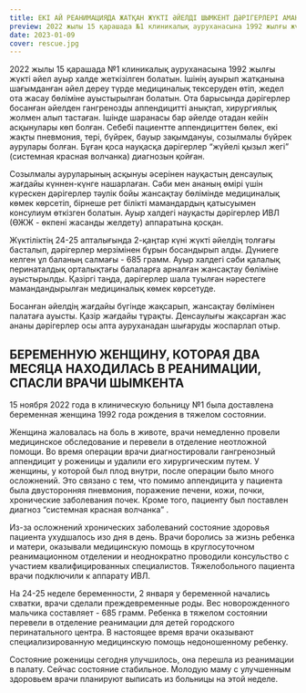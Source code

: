 ```yaml
---
title: ЕКІ АЙ РЕАНИМАЦИЯДА ЖАТҚАН ЖҮКТІ ӘЙЕЛДІ ШЫМКЕНТ ДӘРІГЕРЛЕРІ АМАН АЛЫП ҚАЛДЫ
preview: 2022 жылы 15 қарашада №1 клиникалық ауруханасына 1992 жылғы жүкті әйел ауыр халде жеткізілген болатын.
date: 2023-01-09
cover: rescue.jpg
---
```

2022 жылы 15 қарашада №1 клиникалық ауруханасына 1992 жылғы жүкті әйел ауыр халде жеткізілген болатын.
Ішінің ауырып жатқанына шағымданған әйел дереу түрде медициналық тексеруден өтіп, жедел ота жасау бөліміне ауыстырылған болатын. Ота барысында дәрігерлер босанған әйелден гангренозды аппендицитті анықтап,  хирургиялық жолмен алып тастаған.  Ішінде шаранасы бар әйелде отадан кейін асқынулары көп болған. Себебі пациентте аппендициттен бөлек, екі жақты пневмония, тері, бүйрек, бауыр зақымдануы, созылмалы бүйрек аурулары болған. Бұған қоса науқасқа  дәрігерлер “жүйелі қызыл жегі”  (системная красная волчанка) диагнозын қойған. 

Созылмалы ауруларының асқынуы әсерінен науқастың денсаулық жағдайы күннен-күнге нашарлаған. Сәби мен ананың өмірі үшін күрескен дәрігерлер тәулік бойы жансақтау бөлімінде медициналық көмек көрсетіп, бірнеше рет білікті мамандардың қатысуымен консулиум өткізген болатын. Ауыр халдегі науқасты дәрігерлер ИВЛ (ӨЖЖ - өкпені жасанды желдету) аппаратына қосқан. 

Жүктіліктің 24-25 апталығында 2-қаңтар күні жүкті әйелдің толғағы басталып, дәрігерлер мерзімінен бұрын босандырып алды. Дүниеге келген ұл баланың салмағы - 685 грамм. Ауыр халдегі сәби қалалық перинаталдық орталықтағы балаларға арналған жансақтау бөліміне ауыстырылды. Қазіргі таңда, дәрігерлер шала туылған нәрестеге мамандандырылған медициналық көмек көрсетуде.

Босанған әйелдің жағдайы бүгінде жақсарып, жансақтау бөлімінен палатаға ауысты. Қазір жағдайы тұрақты. Денсаулығы жақсарған жас ананы дәрігерлер осы апта ауруханадан шығаруды жоспарлап отыр.
  
## БЕРЕМЕННУЮ ЖЕНЩИНУ, КОТОРАЯ ДВА МЕСЯЦА НАХОДИЛАСЬ В РЕАНИМАЦИИ, СПАСЛИ ВРАЧИ ШЫМКЕНТА

15 ноября 2022 года в клиническую больницу №1 была доставлена беременная женщина 1992 года рождения в тяжелом состоянии.

Женщина жаловалась на боль в животе, врачи немедленно провели медицинское обследование и перевели в отделение неотложной помощи. Во время операции врачи диагностировали гангренозный аппендицит у роженицы и удалили его хирургическим путем. У женщины, у которой был плод внутри, после операции было много осложнений. Это связано с тем, что помимо аппендицита у пациента была двусторонняя пневмония, поражение печени, кожи, почки, хронические заболевания почек. Кроме того, пациенту был поставлен диагноз “системная красная волчанка” .

Из-за осложнений хронических заболеваний состояние здоровья пациента ухудшалось изо дня в день. Врачи боролись за жизнь ребенка и матери, оказывали медицинскую помощь в круглосуточном реанимационном отделении и неоднократно проводили консульство с участием квалифицированных специалистов. Тяжелобольного пациента врачи подключили к аппарату ИВЛ.

На 24-25 неделе беременности, 2 января у беременной начались схватки, врачи сделали преждевременные роды. Вес новорожденного мальчика составляет - 685 грамм. Ребенка в тяжелом состоянии перевели в отделение реанимации для детей городского перинатального центра. В настоящее время врачи оказывают специализированную медицинскую помощь недоношенному ребенку.

Состояние роженицы сегодня улучшилось, она перешла из реанимации в палату. Сейчас состояние стабильное. Молодую маму с улучшенным здоровьем врачи планируют выписать из больницы на этой неделе.